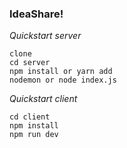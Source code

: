 ### IdeaShare!
*Quickstart server*
```
clone
cd server
npm install or yarn add
nodemon or node index.js
```

*Quickstart client*
```
cd client
npm install
npm run dev
```
